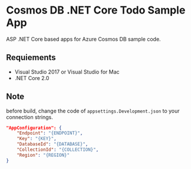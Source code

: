 # Cosmos DB .NET Core Todo Sample App

ASP .NET Core based apps for Azure Cosmos DB sample code.

## Requiements

* Visual Studio 2017 or Visual Studio for Mac
* .NET Core 2.0

## Note

before build, change the code of ```appsettings.Development.json``` to your connection strings.

```json
"AppConfiguration": {
    "Endpoint": "{ENDPOINT}",
    "Key": "{KEY}",
    "DatabaseId": "{DATABASE}",
    "CollectionId": "{COLLECTION}",
    "Region": "{REGION}"
}
```